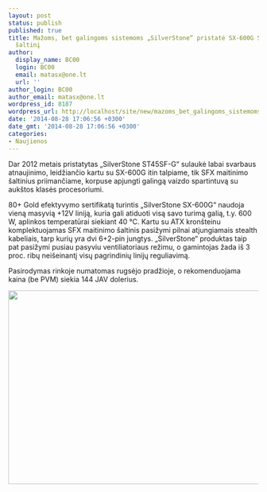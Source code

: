 ```yaml
---
layout: post
status: publish
published: true
title: Mažoms, bet galingoms sistemoms „SilverStone“ pristatė SX-600G SFX maitinimo
  šaltinį
author:
  display_name: BC00
  login: BC00
  email: matasx@one.lt
  url: ''
author_login: BC00
author_email: matasx@one.lt
wordpress_id: 8187
wordpress_url: http://localhost/site/new/mazoms_bet_galingoms_sistemoms_silverstone_pristate_sx600g_sfx_maitinimo_saltini/
date: '2014-08-28 17:06:56 +0300'
date_gmt: '2014-08-28 17:06:56 +0300'
categories:
- Naujienos
---
```

<p>
	Dar 2012 metais pristatytas &bdquo;SilverStone ST45SF-G&ldquo; sulaukė labai svarbaus atnaujinimo, leidžiančio kartu su SX-600G itin talpiame, tik SFX maitinimo &scaron;altinius priimančiame, korpuse apjungti galingą vaizdo spartintuvą su auk&scaron;tos klasės procesoriumi.</p>
<p>
	80+ Gold efektyvymo sertifikatą turintis &bdquo;SilverStone SX-600G&ldquo; naudoja vieną masyvią +12V liniją, kuria gali atiduoti visą savo turimą galią, t.y. 600 W, aplinkos temperatūrai siekiant 40 &deg;C. Kartu su ATX kron&scaron;teinu komplektuojamas SFX maitinimo &scaron;altinis pasižymi pilnai atjungiamais stealth kabeliais, tarp kurių yra dvi 6+2-pin jungtys. &bdquo;SilverStone&ldquo; produktas taip pat pasižymi pusiau pasyviu ventiliatoriaus režimu, o gamintojas žada i&scaron; 3 proc. ribų nei&scaron;einantį visų pagrindinių linijų reguliavimą.</p>
<p>
	Pasirodymas rinkoje numatomas rugsėjo pradžioje, o rekomenduojama kaina (be PVM) siekia 144 JAV dolerius.</p>
<p>
	<img alt="" src="http://technews.lt/userfiles/SX600-G.jpg" style="width: 520px; height: 390px;" /></p>

